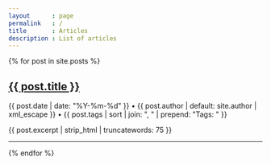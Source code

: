 ```yaml
---
layout      : page
permalink   : /
title       : Articles
description : List of articles
---
```


{% for post in site.posts %}
  <h2 class="h4 font-weight-bold p-0 mb-2"><a href="{{ post.url | prepend: site.baseurl }}">{{ post.title }}</a></h2>
  <p class="text-muted mb-2 small">{{ post.date | date: "%Y-%m-%d" }} &bull; {{ post.author | default: site.author | xml_escape }} &bull; {{ post.tags | sort | join: ", " | prepend: "Tags: " }}</p>
  <p class="mb-5">{{ post.excerpt | strip_html | truncatewords: 75 }}</p>
  <hr>
{% endfor %}
